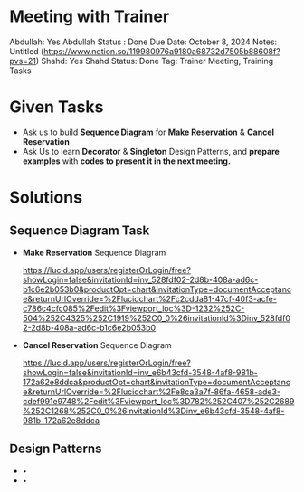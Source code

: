 # Meeting with Trainer

Abdullah: Yes
Abdullah Status : Done
Due Date: October 8, 2024
Notes: Untitled (https://www.notion.so/119980976a9180a68732d7505b88608f?pvs=21) 
Shahd: Yes
Shahd Status: Done
Tag: Trainer Meeting, Training Tasks

# Given Tasks

- Ask us to build **Sequence Diagram** for **Make Reservation** & **Cancel Reservation**
- Ask Us to learn **Decorator** & **Singleton** Design Patterns, and **prepare examples** with **codes to present it in the next meeting.**

# Solutions

## Sequence Diagram Task

- **Make Reservation** Sequence Diagram
    
    https://lucid.app/users/registerOrLogin/free?showLogin=false&invitationId=inv_528fdf02-2d8b-408a-ad6c-b1c6e2b053b0&productOpt=chart&invitationType=documentAcceptance&returnUrlOverride=%2Flucidchart%2Fc2cdda81-47cf-40f3-acfe-c786c4cfc085%2Fedit%3Fviewport_loc%3D-1232%252C-504%252C4325%252C1919%252C0_0%26invitationId%3Dinv_528fdf02-2d8b-408a-ad6c-b1c6e2b053b0
    
- **Cancel Reservation** Sequence Diagram
    
    https://lucid.app/users/registerOrLogin/free?showLogin=false&invitationId=inv_e6b43cfd-3548-4af8-981b-172a62e8ddca&productOpt=chart&invitationType=documentAcceptance&returnUrlOverride=%2Flucidchart%2Fe8ca3a7f-86fa-4658-ade3-cdef991e9748%2Fedit%3Fviewport_loc%3D782%252C407%252C2689%252C1268%252C0_0%26invitationId%3Dinv_e6b43cfd-3548-4af8-981b-172a62e8ddca
    

## Design Patterns

- ‣
- ‣